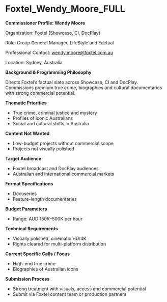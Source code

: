 # Foxtel_Wendy_Moore_FULL

**Commissioner Profile: Wendy Moore**

Organization: Foxtel (Showcase, CI, DocPlay)

Role: Group General Manager, LifeStyle and Factual

Professional Contact: wendy.moore@foxtel.com.au

Location: Sydney, Australia

**Background & Programming Philosophy**

Directs Foxtel’s factual slate across Showcase, CI and DocPlay. Commissions premium true crime, biographies and cultural documentaries with strong commercial potential.

**Thematic Priorities**

- True crime, criminal justice and mystery
- Profiles of iconic Australians
- Social and cultural shifts in Australia

**Content Not Wanted**

- Low-budget projects without commercial scope
- Projects not visually polished

**Target Audience**

- Foxtel broadcast and DocPlay audiences
- Australian and international commercial markets

**Format Specifications**

- Docuseries
- Feature-length documentaries

**Budget Parameters**

- Range: AUD $150K–$500K per hour

**Technical Requirements**

- Visually polished, cinematic HD/4K
- Rights cleared for multi-platform distribution

**Current Specific Calls / Focus**

- High-end true crime
- Biographies of Australian icons

**Submission Process**

- Strong treatment with visuals, access and commercial potential
- Submit via Foxtel content team or production partners